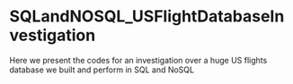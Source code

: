 # SQLandNOSQL_USFlightDatabaseInvestigation
Here we present the codes for an investigation over a huge US flights database we built and perform in SQL and NoSQL 
